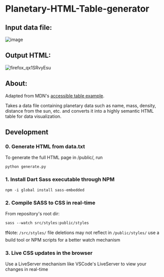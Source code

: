 # Planetary-HTML-Table-generator

## Input data file:

![image](https://github.com/user-attachments/assets/77ffec5d-baf4-41f7-af5b-c2c780caea04)

## Output HTML:

![firefox_qx1SRvyEsu](https://github.com/user-attachments/assets/47d0f2d3-1f98-4b18-8392-62c7c035dbe8)

## About:

Adapted from MDN's [accessible table example](https://developer.mozilla.org/en-US/docs/Learn_web_development/Core/Structuring_content/Planet_data_table).

Takes a data file containing planetary data such as name, mass, density, distance from the sun, etc.
and converts it into a highly semantic HTML table for data visualization.

## Development

### 0. Generate HTML from data.txt

To generate the full HTML page in /public/, run

`python generate.py`

### 1. Install Dart Sass executable through NPM
`npm -i global install sass-embedded`

### 2. Compile SASS to CSS in real-time

From repository's root dir:

`sass --watch src/styles:public/styles`

 ❗Note: `/src/styles/` file deletions may not reflect in `/public/styles/`
use a build tool or NPM scripts for a better watch mechanism

### 3. Live CSS updates in the browser

Use a LiveServer mechanism like VSCode's LiveServer to view your changes in real-time